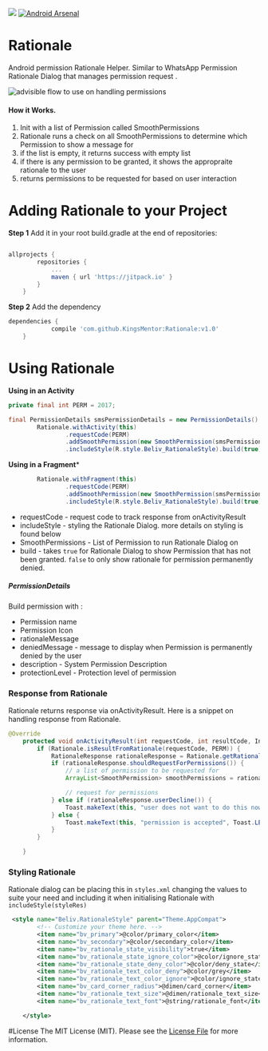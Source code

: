 [![](https://jitpack.io/v/KingsMentor/Rationale.svg)](https://jitpack.io/#KingsMentor/Rationale) [![Android Arsenal](https://img.shields.io/badge/Android%20Arsenal-Rationale-brightgreen.svg?style=flat)](https://android-arsenal.com/details/1/5189)
# Rationale
Android permission Rationale Helper.
Similar to WhatsApp Permission Rationale Dialog that manages permission request .

![advisible flow to use on handling permissions](http://share.gifyoutube.com/g5K0Y9.gif "The New Flow")

#### How it Works.

1. Init with a list of Permission called SmoothPermissions
2. Rationale runs a check on all SmoothPermissions to determine which Permission to show a message for
3. if the list is empty, it returns success with empty list
4. if there is any permission to be granted, it shows the appropraite rationale to the user 
5. returns permissions to be requested for based on user interaction

# Adding Rationale to your Project

**Step 1** Add it in your root build.gradle at the end of repositories:

```gradle

allprojects {
        repositories {
            ...
            maven { url 'https://jitpack.io' }
        }
    }

```

**Step 2** Add the dependency

```gradle
dependencies {
            compile 'com.github.KingsMentor:Rationale:v1.0'
    }
```
# Using Rationale

**Using in an Activity**

```java
private final int PERM = 2017;

final PermissionDetails smsPermissionDetails = new PermissionDetails().getPermissionDetails(this, Manifest.permission.READ_SMS, R.drawable.ic_sms_white_24dp);
        Rationale.withActivity(this)
                .requestCode(PERM)
                .addSmoothPermission(new SmoothPermission(smsPermissionDetails))
                .includeStyle(R.style.Beliv_RationaleStyle).build(true);
```
**Using in a Fragment***
```java
        Rationale.withFragment(this)
                .requestCode(PERM)
                .addSmoothPermission(new SmoothPermission(smsPermissionDetails))
                .includeStyle(R.style.Beliv_RationaleStyle).build(true);
```

- requestCode - request code to track response from onActivityResult
- includeStyle - styling the Rationale Dialog. more details on styling is found below
- SmoothPermissions - List of Permission to run Rationale Dialog on
- build - takes `true` for Rationale Dialog to show Permission that has not been granted. `false` to only show rationale for permission permanently denied.

##### PermissionDetails

Build permission with :
- Permission name
- Permission Icon
- rationaleMessage
- deniedMessage - message to display when Permission is permanently denied by the user
- description - System Permission Description
- protectionLevel - Protection level of permission

### Response from Rationale
Rationale returns response via onActivityResult. Here is a snippet on handling response from Rationale.
``` java
@Override
    protected void onActivityResult(int requestCode, int resultCode, Intent data) {
        if (Rationale.isResultFromRationale(requestCode, PERM)) {
            RationaleResponse rationaleResponse = Rationale.getRationaleResponse(data);
            if (rationaleResponse.shouldRequestForPermissions()) {
                // a list of permission to be requested for
                ArrayList<SmoothPermission> smoothPermissions = rationaleResponse.getSmoothPermissions();

                // request for permissions
            } else if (rationaleResponse.userDecline()) {
                Toast.makeText(this, "user does not want to do this now", Toast.LENGTH_LONG).show();
            } else {
                Toast.makeText(this, "permission is accepted", Toast.LENGTH_LONG).show();
            }
        }

    }
```

### Styling Rationale
Rationale dialog can be placing this in `styles.xml` changing the values to suite your need and including it when initialising Rationale with `includeStyle(styleRes)`
```xml
 <style name="Beliv.RationaleStyle" parent="Theme.AppCompat">
        <!-- Customize your theme here. -->
        <item name="bv_primary">@color/primary_color</item>
        <item name="bv_secondary">@color/secondary_color</item>
        <item name="bv_rationale_state_visibility">true</item>
        <item name="bv_rationale_state_ignore_color">@color/ignore_state</item>
        <item name="bv_rationale_state_deny_color">@color/deny_state</item>
        <item name="bv_rationale_text_color_deny">@color/grey</item>
        <item name="bv_rationale_text_color_ignore">@color/ignore_state</item>
        <item name="bv_card_corner_radius">@dimen/card_corner</item>
        <item name="bv_rationale_text_size">@dimen/rationale_text_size</item>
        <item name="bv_rationale_text_font">@string/rationale_font</item>

    </style>
```

#License
The MIT License (MIT). Please see the [License File](https://github.com/KingsMentor/MobileVisionBarcodeScanner/blob/master/license) for more information.

